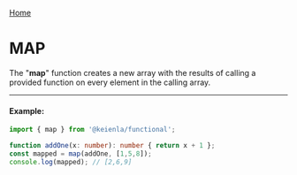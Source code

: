 [Home](./../../README.md)

# MAP

The "**map**" function creates a new array with the results of calling a provided function on every element in the calling array.

--------------
#### Example:
``` typescript
import { map } from '@keienla/functional';

function addOne(x: number): number { return x + 1 };
const mapped = map(addOne, [1,5,8]);
console.log(mapped); // [2,6,9]
```
